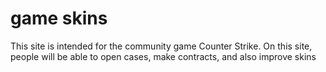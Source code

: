# game skins
 This site is intended for the community game Counter Strike. On this site, people will be able to open cases, make contracts, and also improve skins
